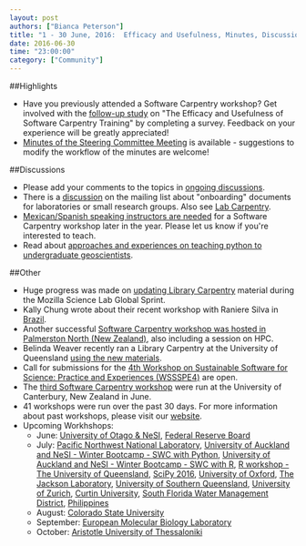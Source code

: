 ```yaml
---
layout: post
authors: ["Bianca Peterson"]
title: "1 - 30 June, 2016:  Efficacy and Usefulness, Minutes, Discussions, Onboarding Documents, Teaching Undergraduates, and Library Carpentry Material"
date: 2016-06-30
time: "23:00:00"
category: ["Community"]
---
```


##Highlights
* Have you previously attended a Software Carpentry workshop? Get involved with the [follow-up study]({{page.baseurl}}/blog/2016/06/WorkshopSurvey.html) on "The Efficacy and Usefulness of Software Carpentry Training" by completing a survey. Feedback on your experience will be greatly appreciated! 
* [Minutes of the Steering Committee Meeting]({{page.baseurl}}/2016/06/steering-committee-minutes.html) is available - suggestions to modify the workflow of the minutes are welcome!

##Discussions
* Please add your comments to the topics in [ongoing discussions]({{page.baseurl}}/blog/2016/06/ongoing-discussions.html).
* There is a [discussion](http://lists.software-carpentry.org/pipermail/discuss/2016-June/004598.html) on the mailing list about "onboarding" documents for laboratories or small research groups. Also see [Lab Carpentry](http://labcarpentry.org/).
* [Mexican/Spanish speaking instructors are needed](http://lists.software-carpentry.org/pipermail/discuss/2016-June/004618.html) for a Software Carpentry workshop later in the year. Please let us know if you're interested to teach.
* Read about [approaches and experiences on teaching python to undergraduate geoscientists]({{page.baseurl}}/blog/2016/06/teaching-python-to-undergraduate-geoscientists.html). 


##Other
* Huge progress was made on [updating Library Carpentry]({{page.baseurl}}/blog/2016/06/LibrarCarpentrysprint.html) material during the Mozilla Science Lab Global Sprint.
* Kally Chung wrote about their recent workshop with Raniere Silva in [Brazil]({{page.baseurl}}/blog/2016/06/unicamp-workshop.html).
* Another successful [Software Carpentry workshop was hosted in Palmerston North (New Zealand)]({{page.baseurl}}/blog/2016/06/PalmerstonNorthNZ-workshop.html), also including a session on HPC. 
* Belinda Weaver recently ran a Library Carpentry at the University of Queensland [using the new materials]({{page.baseurl}}/blog/2016/06/LCworkshop.html).
* Call for submissions for the [4th Workshop on Sustainable Software for Science: Practice and Experiences (WSSSPE4)](http://lists.software-carpentry.org/pipermail/discuss/2016-June/004566.html) are open.
* The [third Software Carpentry workshop]({{page.baseurl}}/blog/2016/06/canterbury-workshop.html) were run at the University of Canterbury, New Zealand in June.
* 41 workshops were run over the past 30 days. For more information about past workshops, please visit our [website]({{page.baseurl}}/workshops/past/). 
* Upcoming Workhshops:
  * June:
    [University of Otago & NeSI](https://mikblack.github.io/2016-06-29-Otago/),
    [Federal Reserve Board](https://aurielfournier.github.io/2016-06-29-federal-reserve/)
  * July:
    [Pacific Northwest National Laboratory](https://thomas-patrick-boyle.github.io/2016-07-06-pnnl/),
	[University of Auckland and NeSI - Winter Bootcamp - SWC with Python](https://uoa-eresearch.github.io/2016-07-11-UoA-winterbootcamp/),
	[University of Auckland and NeSI - Winter Bootcamp - SWC with R](http://bioinformatics-institute.github.io//2016-07-11-UoA-winterbootcamp-II/),
    [R workshop - The University of Queensland](https://bio-swc-bne.github.io/2016-07-11-bne-R/),
    [SciPy 2016](https://swcarpentry.github.io/2016-07-11-ttt-scipy/),
	[University of Oxford](https://jules32.github.io/2016-07-12-Oxford/),
	[The Jackson Laboratory](https://smcclatchy.github.io/2016-07-14-jackson/),
    [University of Southern Queensland](https://fgacenga.github.io/2016-07-18-usq/),
	[University of Zurich](https://markrobinsonuzh.github.io/2016-07-18-zurich/),
	[Curtin University](https://curtinic.github.io/SWC-2016-07-18/),
	[South Florida Water Management District](https://jsta.github.io/2016-07-21-sfwmd/),
    [Philippines](https://dipnet.github.io/2016-07-25-Philippines/)
  * August:
    [Colorado State University](https://knuths.github.io/2016-08-09-rmacc/)
  * September:
    [European Molecular Biology Laboratory](https://tobyhodges.github.io/2016-09-19-heidelberg/)
  * October:
    [Aristotle University of Thessaloniki](https://fpsom.github.io/2016-10-04-skg-carpenters/)

